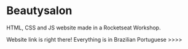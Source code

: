 # Beautysalon
HTML, CSS and JS website made in a Rocketseat Workshop.

Website link is right there! Everything is in Brazilian Portuguese >>>>
